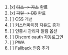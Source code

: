 1. [x] ~~타스 -> 자스~~ 완료
2. [x] ~~파일 -> DB~~ 완료
3. [ ] CSS 개선
4. [ ] 커스터마이징 자유도 증가
5. [ ] 인증시 관리자 알림 옵션
6. [ ] Discord oauth 자동로그인
7. [ ] PWA
8. [ ] Fallback 인증 추가
